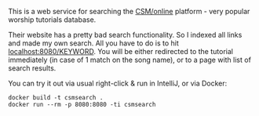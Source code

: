 This is a web service for searching the [CSM/online](https://csmonline.edu.pl) platform - very popular worship tutorials database.

Their website has a pretty bad search functionality. So I indexed all links and made my own search. All you have to do is to hit [localhost:8080/KEYWORD](http://localhost:8080/KEYWORD). You will be either redirected to the tutorial immediately (in case of 1 match on the song name), or to a page with list of search results.

You can try it out via usual right-click & run in IntelliJ, or via Docker:

```
docker build -t csmsearch .
docker run --rm -p 8080:8080 -ti csmsearch
```
